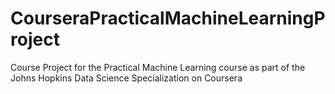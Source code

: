 # CourseraPracticalMachineLearningProject
Course Project for the Practical Machine Learning course as part of the Johns Hopkins Data Science Specialization on Coursera
